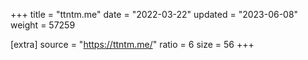 +++
title = "ttntm.me"
date = "2022-03-22"
updated = "2023-06-08"
weight = 57259

[extra]
source = "https://ttntm.me/"
ratio = 6
size = 56
+++
